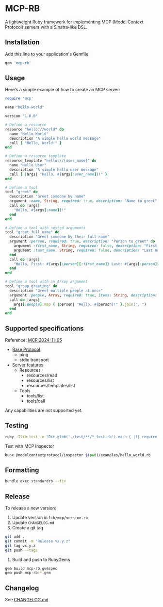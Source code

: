 # MCP-RB

A lightweight Ruby framework for implementing MCP (Model Context Protocol) servers with a Sinatra-like DSL.

## Installation

Add this line to your application's Gemfile:

```ruby
gem 'mcp-rb'
```

## Usage

Here's a simple example of how to create an MCP server:

```ruby
require 'mcp'

name "hello-world"

version "1.0.0"

# Define a resource
resource "hello://world" do
  name "Hello World"
  description "A simple hello world message"
  call { "Hello, World!" }
end

# Define a resource template
resource_template "hello://{user_name}" do
  name "Hello User"
  description "A simple hello user message"
  call { |args| "Hello, #{args[:user_name]}!" }
end

# Define a tool
tool "greet" do
  description "Greet someone by name"
  argument :name, String, required: true, description: "Name to greet"
  call do |args|
    "Hello, #{args[:name]}!"
  end
end

# Define a tool with nested arguments
tool "greet_full_name" do
  description "Greet someone by their full name"
  argument :person, required: true, description: "Person to greet" do
    argument :first_name, String, required: false, description: "First name"
    argument :last_name, String, required: false, description: "Last name"
  end
  call do |args|
    "Hello, First: #{args[:person][:first_name]} Last: #{args[:person][:last_name]}!"
  end
end

# Define a tool with an Array argument
tool "group_greeting" do
  description "Greet multiple people at once"
  argument :people, Array, required: true, items: String, description: "People to greet"
  call do |args|
    args[:people].map { |person| "Hello, #{person}!" }.join(", ")
  end
end
```

## Supported specifications

Reference: [MCP 2024-11-05](https://spec.modelcontextprotocol.io/specification/2024-11-05/)

- [Base Protocol](https://spec.modelcontextprotocol.io/specification/2024-11-05/basic/)
  - ping
  - stdio transport
- [Server features](https://spec.modelcontextprotocol.io/specification/2024-11-05/server/)
  - Resources
    - resources/read
    - resources/list
    - resources/templates/list
  - Tools
    - tools/list
    - tools/call

Any capabilities are not supported yet.

## Testing

```bash
ruby -Ilib:test -e "Dir.glob('./test/**/*_test.rb').each { |f| require f }"
```

Test with MCP Inspector

```bash
bunx @modelcontextprotocol/inspector $(pwd)/examples/hello_world.rb
```

## Formatting

```bash
bundle exec standardrb --fix
```

## Release

To release a new version:

1. Update version in `lib/mcp/version.rb`
2. Update `CHANGELOG.md`
3. Create a git tag

```bash
git add .
git commit -m "Release vx.y.z"
git tag vx.y.z
git push --tags
```

1. Build and push to RubyGems

```bash
gem build mcp-rb.gemspec
gem push mcp-rb-*.gem
```

## Changelog

See [CHANGELOG.md](CHANGELOG.md)
